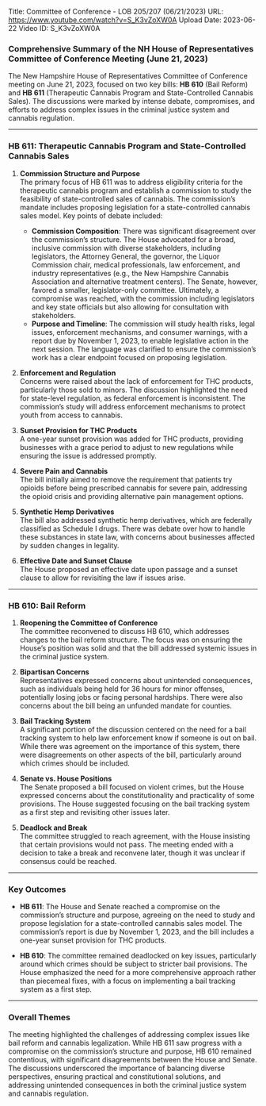 Title: Committee of Conference - LOB 205/207 (06/21/2023)
URL: https://www.youtube.com/watch?v=S_K3vZoXW0A
Upload Date: 2023-06-22
Video ID: S_K3vZoXW0A

### Comprehensive Summary of the NH House of Representatives Committee of Conference Meeting (June 21, 2023)

The New Hampshire House of Representatives Committee of Conference meeting on June 21, 2023, focused on two key bills: **HB 610** (Bail Reform) and **HB 611** (Therapeutic Cannabis Program and State-Controlled Cannabis Sales). The discussions were marked by intense debate, compromises, and efforts to address complex issues in the criminal justice system and cannabis regulation.

---

### **HB 611: Therapeutic Cannabis Program and State-Controlled Cannabis Sales**

1. **Commission Structure and Purpose**  
   The primary focus of HB 611 was to address eligibility criteria for the therapeutic cannabis program and establish a commission to study the feasibility of state-controlled sales of cannabis. The commission’s mandate includes proposing legislation for a state-controlled cannabis sales model. Key points of debate included:  
   - **Commission Composition**: There was significant disagreement over the commission’s structure. The House advocated for a broad, inclusive commission with diverse stakeholders, including legislators, the Attorney General, the governor, the Liquor Commission chair, medical professionals, law enforcement, and industry representatives (e.g., the New Hampshire Cannabis Association and alternative treatment centers). The Senate, however, favored a smaller, legislator-only committee. Ultimately, a compromise was reached, with the commission including legislators and key state officials but also allowing for consultation with stakeholders.  
   - **Purpose and Timeline**: The commission will study health risks, legal issues, enforcement mechanisms, and consumer warnings, with a report due by November 1, 2023, to enable legislative action in the next session. The language was clarified to ensure the commission’s work has a clear endpoint focused on proposing legislation.

2. **Enforcement and Regulation**  
   Concerns were raised about the lack of enforcement for THC products, particularly those sold to minors. The discussion highlighted the need for state-level regulation, as federal enforcement is inconsistent. The commission’s study will address enforcement mechanisms to protect youth from access to cannabis.

3. **Sunset Provision for THC Products**  
   A one-year sunset provision was added for THC products, providing businesses with a grace period to adjust to new regulations while ensuring the issue is addressed promptly.

4. **Severe Pain and Cannabis**  
   The bill initially aimed to remove the requirement that patients try opioids before being prescribed cannabis for severe pain, addressing the opioid crisis and providing alternative pain management options.

5. **Synthetic Hemp Derivatives**  
   The bill also addressed synthetic hemp derivatives, which are federally classified as Schedule I drugs. There was debate over how to handle these substances in state law, with concerns about businesses affected by sudden changes in legality.

6. **Effective Date and Sunset Clause**  
   The House proposed an effective date upon passage and a sunset clause to allow for revisiting the law if issues arise.

---

### **HB 610: Bail Reform**

1. **Reopening the Committee of Conference**  
   The committee reconvened to discuss HB 610, which addresses changes to the bail reform structure. The focus was on ensuring the House’s position was solid and that the bill addressed systemic issues in the criminal justice system.

2. **Bipartisan Concerns**  
   Representatives expressed concerns about unintended consequences, such as individuals being held for 36 hours for minor offenses, potentially losing jobs or facing personal hardships. There were also concerns about the bill being an unfunded mandate for counties.

3. **Bail Tracking System**  
   A significant portion of the discussion centered on the need for a bail tracking system to help law enforcement know if someone is out on bail. While there was agreement on the importance of this system, there were disagreements on other aspects of the bill, particularly around which crimes should be included.

4. **Senate vs. House Positions**  
   The Senate proposed a bill focused on violent crimes, but the House expressed concerns about the constitutionality and practicality of some provisions. The House suggested focusing on the bail tracking system as a first step and revisiting other issues later.

5. **Deadlock and Break**  
   The committee struggled to reach agreement, with the House insisting that certain provisions would not pass. The meeting ended with a decision to take a break and reconvene later, though it was unclear if consensus could be reached.

---

### **Key Outcomes**

- **HB 611**: The House and Senate reached a compromise on the commission’s structure and purpose, agreeing on the need to study and propose legislation for a state-controlled cannabis sales model. The commission’s report is due by November 1, 2023, and the bill includes a one-year sunset provision for THC products.

- **HB 610**: The committee remained deadlocked on key issues, particularly around which crimes should be subject to stricter bail provisions. The House emphasized the need for a more comprehensive approach rather than piecemeal fixes, with a focus on implementing a bail tracking system as a first step.

---

### **Overall Themes**

The meeting highlighted the challenges of addressing complex issues like bail reform and cannabis legalization. While HB 611 saw progress with a compromise on the commission’s structure and purpose, HB 610 remained contentious, with significant disagreements between the House and Senate. The discussions underscored the importance of balancing diverse perspectives, ensuring practical and constitutional solutions, and addressing unintended consequences in both the criminal justice system and cannabis regulation.